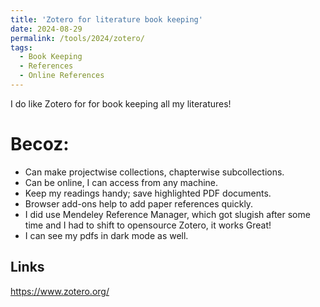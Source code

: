```yaml
---
title: 'Zotero for literature book keeping'
date: 2024-08-29
permalink: /tools/2024/zotero/
tags:
  - Book Keeping
  - References
  - Online References
---
```


I do like Zotero for for book keeping all my literatures!


Becoz:
======
* Can make projectwise collections, chapterwise subcollections.
* Can be online, I can access from any machine.
* Keep my readings handy; save highlighted PDF documents.
* Browser add-ons help to add paper references quickly.
* I did use Mendeley Reference Manager, which got slugish after some time and I had to shift to opensource Zotero, it works Great!
* I can see my pdfs in dark mode as well.

Links
------
https://www.zotero.org/
